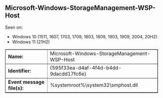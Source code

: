 ## Microsoft-Windows-StorageManagement-WSP-Host

Seen on:
* Windows 10 (1511, 1607, 1703, 1709, 1803, 1809, 1903, 1909, 2004, 20H2)
* Windows 11 (21H2)

<table border="1" class="docutils">
  <tbody>
    <tr>
      <td><b>Name:</b></td>
      <td>Microsoft-Windows-StorageManagement-WSP-Host</td>
    </tr>
    <tr>
      <td><b>Identifier:</b></td>
      <td>{595f33ea-d4af-4f4d-b4dd-9dacdd17fc6e}</td>
    </tr>
    <tr>
      <td><b>Event message file(s):</b></td>
      <td>%systemroot%\system32\smphost.dll</td>
    </tr>
  </tbody>
</table>

&nbsp;

